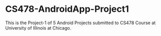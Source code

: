 # CS478-AndroidApp-Project1
This is the Project-1 of 5 Android Projects submitted to CS478 Course at University of Illinois at Chicago. 
